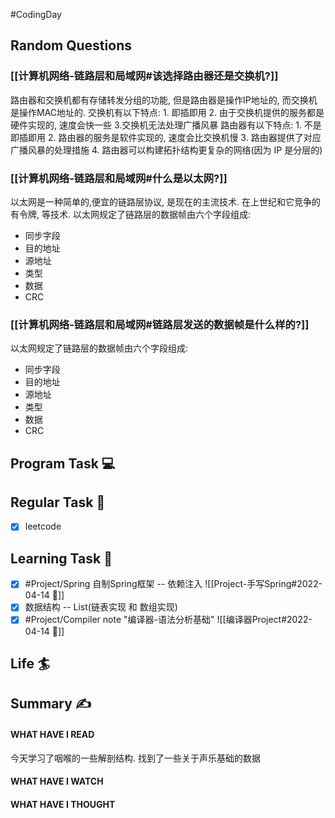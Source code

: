 #CodingDay
## Random Questions
### [[计算机网络-链路层和局域网#该选择路由器还是交换机?]]
路由器和交换机都有存储转发分组的功能, 但是路由器是操作IP地址的, 而交换机是操作MAC地址的.
交换机有以下特点: 1. 即插即用 2. 由于交换机提供的服务都是硬件实现的, 速度会快一些 3.交换机无法处理广播风暴
路由器有以下特点: 1. 不是即插即用 2. 路由器的服务是软件实现的, 速度会比交换机慢 3. 路由器提供了对应广播风暴的处理措施 4. 路由器可以构建拓扑结构更复杂的网络(因为 IP 是分层的)

### [[计算机网络-链路层和局域网#什么是以太网?]]
以太网是一种简单的,便宜的链路层协议, 是现在的主流技术. 在上世纪和它竞争的有令牌, 等技术.
以太网规定了链路层的数据帧由六个字段组成:
- 同步字段
- 目的地址
- 源地址
- 类型
- 数据
- CRC

### [[计算机网络-链路层和局域网#链路层发送的数据帧是什么样的?]]
以太网规定了链路层的数据帧由六个字段组成:
- 同步字段
- 目的地址
- 源地址
- 类型
- 数据
- CRC


## Program Task  💻

## Regular Task  🤡
- [x] leetcode

## Learning Task 🎯
- [x] #Project/Spring 自制Spring框架 -- 依赖注入
	![[Project-手写Spring#2022-04-14 📅]]
- [x] 数据结构 -- List(链表实现 和 数组实现)
- [x] #Project/Compiler note "编译器-语法分析基础"
	![[编译器Project#2022-04-14 📅]]
## Life 🏄

## Summary ✍
####  WHAT HAVE I READ
今天学习了咽喉的一些解剖结构.
找到了一些关于声乐基础的数据

#### WHAT HAVE I WATCH


#### WHAT HAVE I THOUGHT
